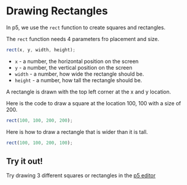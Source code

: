 # Drawing Rectangles

In p5, we use the `rect` function to create squares and rectangles.

The `rect` function needs 4 parameters fro placement and size.

```javascript
rect(x, y, width, height);
```

* `x` - a number, the horizontal position on the screen
* `y` - a number, the vertical position on the screen
* `width` - a number, how wide the rectangle should be.
* `height` - a number, how tall the rectangle should be.

A rectangle is drawn with the top left corner at the x and y location.

Here is the code to draw a square at the location 100, 100 with a size of 200.
```javascript
rect(100, 100, 200, 200);
```

Here is how to draw a rectangle that is wider than it is tall.
```javascript
rect(100, 100, 200, 100);
```

## Try it out!
Try drawing 3 different squares or rectangles in the [p5 editor](https://editor.p5js.org/)

  
